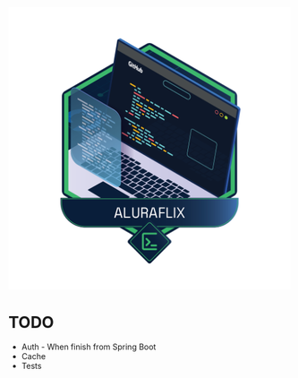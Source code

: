 ![Aluraflix](src/main/resources/assets/aluraflix-logo.png)
# TODO
- Auth - When finish from Spring Boot
- Cache
- Tests